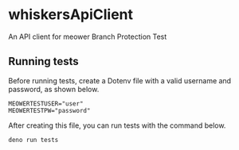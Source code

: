 # whiskersApiClient
An API client for meower
Branch Protection Test
## Running tests
Before running tests, create a Dotenv file with a valid username and password, as shown below.
```Dotenv
MEOWERTESTUSER="user"
MEOWERTESTPW="password"
```
After creating this file, you can run tests with the command below.
```Shell
deno run tests
```
